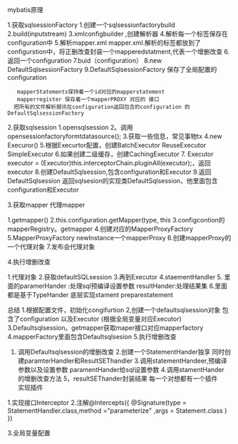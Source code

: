 mybatis原理

1.获取sqlsessionFactory
      1.创建一个sqlsessionfactorybuild
      2.build(inputstream)
      3.xmlconfigbuilder ,创建解析器
      4.解析每一个标签保存在configuration中
      5.解析mapper.xml
          mapper.xml.解析的标签都放到了configurstion中，将正删改查封装一个mapperedstatment,代表一个增删改查
      6.返回一个configuration
      7.buid（configuration）
      8.new DefaultSqlsessionFactory
      9.DefaultSqlsessionFactory 保存了全局配置的configuration
      
       mapperStatements保持着一个id对应的mapperstatement
       mapperregister 保存着一个mapperPROXY 对应的 接口
      把所有的文件解析报讯在configuration返回包含的configuration 的 DefaultSqlsessionFactory 
2.获取sqlsession
      1.opensqlsession
      2。调用opensessionfactoryformtdatasource();
      3.获取一些信息，常见事物tx
      4.new Execuror()
      5.根据Execurtor配置，创建BatchExecutor ReuseExecutor SimpleExecutor
      6.如果创建二级缓存，创建CachingExecutor
      7. Executor executor = (Executor)this.interceptorChain.pluginAll(executor);，返回executor
      8.创建DefaultSqlsession,包含configuration和Executor
      9.返回DefaultSqlsession
      返回sqlsesion的实现类DefaultSqlsession，他里面包含configuration和Executor
    

3.获取mapper 代理mapper

   1.getmapper()
   2.this.configuration.getMapper(type, this
   3.configcontion的mapperRegistry。getmapper
   4.创建对应的MapperProxyFactory
   5.MapperProxyFactory newInstance一个mapperProxy
   6.创建mapperProxy的一个代理对象
   7.发布会代理对象

4.执行增删改查

   1.代理对象
   2.获取defaultSQLsession
   3.再到Executor
   4.staementHandler
   5. 里面的paramerHander :处理sql预编译设置参数
      resultHander:处理结果集
   6.里面都是基于TypeHander
   底层实现stament preparestatement   

总结
  1.根据配置文件，初始化congifurtion
  2,创建一个defaultsqlsession对象
     包含了configuration 以及Executor (根据全局变量对应Executor)
  3.Defaultsqlsession。getmapper获取maper接口对应mapperfactory
  4.mapperFactory里面包含Defaultsqlsesion
  5.执行增删改查
   1. 调用Defaultsqlsession的增删改查
   2.创建一个StatementHander独享
    同时创建paramterHandler和ResultSEThandler
    3.调用statementHandeer,预编译参数以及设置参数
    paramentHander给sql设置参数
    4.调用stamentHander 的增删改查方法
    5，resultSEThander封装结果
  每一个对想都有一个插件  
  实现插件
  
  1.实现接口Interceptor
  2.注解@Intercepts({
              @Signature(type = StatementHandler.class,method ="parameterize" ,args = Statement.class )
      })
      
  3.全局变量配置
  <plugins>
          <plugin interceptor="com.jiepi.dao.MyFirstPlugin">
              <property name="username" value="root"></property>
              <property name="password" value="123456"></property>
          </plugin>
      </plugins>    